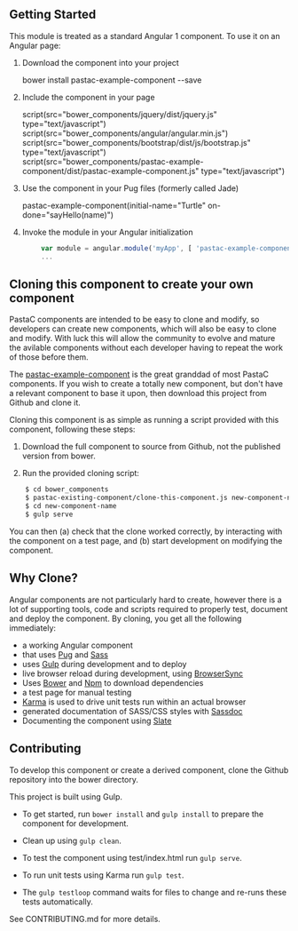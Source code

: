 ## Getting Started
This module is treated as a standard Angular 1 component. To use it on an Angular page:

1. Download the component into your project

      bower install pastac-example-component --save

1. Include the component in your page

      script(src="bower_components/jquery/dist/jquery.js" type="text/javascript")  
      script(src="bower_components/angular/angular.min.js")  
      script(src="bower_components/bootstrap/dist/js/bootstrap.js" type="text/javascript")  
      script(src="bower_components/pastac-example-component/dist/pastac-example-component.js" type="text/javascript")  

1. Use the component in your Pug files (formerly called Jade)  

      pastac-example-component(initial-name="Turtle" on-done="sayHello(name)")


1. Invoke the module in your Angular initialization

```javascript
        var module = angular.module('myApp', [ 'pastac-example-component' ]);
        ...
```

## Cloning this component to create your own component
PastaC components are intended to be easy to clone and modify, so developers can create new components,
which will also be easy to clone and modify. With luck this will allow the community to evolve and
mature the avilable components without each developer having to repeat the work of those before them.

The [pastac-example-component](https://github.com/tooltwist/pastac-example-component) is the great granddad
of most PastaC components. If you wish to create a totally new component, but don't have a relevant
component to base it upon, then download this project from Github and clone it.

Cloning this component is as simple as running a script provided with this component, following these steps:

1. Download the full component to source from Github, not the published version from bower.

2. Run the provided cloning script:

```bash
    $ cd bower_components
    $ pastac-existing-component/clone-this-component.js new-component-name
    $ cd new-component-name
    $ gulp serve
```

You can then (a) check that the clone worked correctly, by interacting with the component on a test page,
and (b) start development on modifying the component.

## Why Clone?

Angular components are not particularly hard to create, however there is a lot of supporting tools, code
and scripts required to properly test, document and deploy the component. By cloning, you get all the
following immediately:

- a working Angular component
- that uses [Pug](https://pugjs.org) and [Sass](http://sass-lang.com/)
- uses [Gulp](gulpjs.com) during development and to deploy
- live browser reload during development, using [BrowserSync](https://browsersync.io/docs/gulp)
- Uses [Bower](https://bower.io/) and [Npm](https://www.npmjs.com) to download dependencies
- a test page for manual testing
- [Karma](https://karma-runner.github.io) is used to drive unit tests run within an actual browser
- generated documentation of SASS/CSS styles with [Sassdoc](sassdoc.com/)
- Documenting the component using [Slate](https://github.com/lord/slate)


## Contributing
To develop this component or create a derived component, clone the Github repository into the bower directory.

This project is built using Gulp.

- To get started, run `bower install` and `gulp install` to prepare the component for development.

- Clean up using `gulp clean`.
- To test the component using test/index.html run `gulp serve`.
- To run unit tests using Karma run `gulp test`.
- The `gulp testloop` command waits for files to change and re-runs these tests automatically.

See CONTRIBUTING.md for more details.
